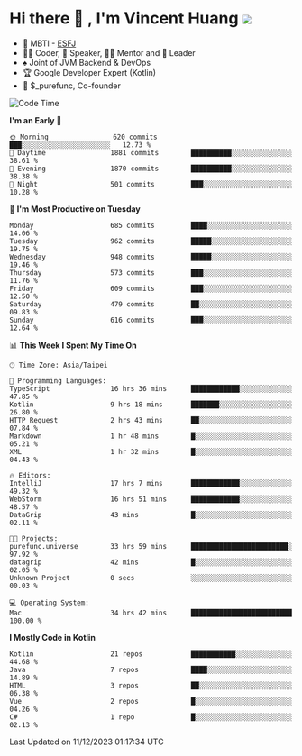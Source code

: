 # Hi there 👋 , I'm Vincent Huang ![](https://komarev.com/ghpvc/?username=Jian-Min-Huang)
- 👀 MBTI - [ESFJ](https://www.16personalities.com/esfj-personality)
- 👨‍💻 Coder, 🎤 Speaker, 👨‍🏫 Mentor and 🚀 Leader
- ♠️ Joint of JVM Backend & DevOps
- 🏆 Google Developer Expert (Kotlin)
- 💼 $_purefunc, Co-founder

<!--START_SECTION:waka-->
![Code Time](http://img.shields.io/badge/Code%20Time-3%2C044%20hrs%2047%20mins-blue)

**I'm an Early 🐤** 

```text
🌞 Morning                620 commits         ███░░░░░░░░░░░░░░░░░░░░░░   12.73 % 
🌆 Daytime                1881 commits        ██████████░░░░░░░░░░░░░░░   38.61 % 
🌃 Evening                1870 commits        ██████████░░░░░░░░░░░░░░░   38.38 % 
🌙 Night                  501 commits         ███░░░░░░░░░░░░░░░░░░░░░░   10.28 % 
```
📅 **I'm Most Productive on Tuesday** 

```text
Monday                   685 commits         ████░░░░░░░░░░░░░░░░░░░░░   14.06 % 
Tuesday                  962 commits         █████░░░░░░░░░░░░░░░░░░░░   19.75 % 
Wednesday                948 commits         █████░░░░░░░░░░░░░░░░░░░░   19.46 % 
Thursday                 573 commits         ███░░░░░░░░░░░░░░░░░░░░░░   11.76 % 
Friday                   609 commits         ███░░░░░░░░░░░░░░░░░░░░░░   12.50 % 
Saturday                 479 commits         ██░░░░░░░░░░░░░░░░░░░░░░░   09.83 % 
Sunday                   616 commits         ███░░░░░░░░░░░░░░░░░░░░░░   12.64 % 
```


📊 **This Week I Spent My Time On** 

```text
🕑︎ Time Zone: Asia/Taipei

💬 Programming Languages: 
TypeScript               16 hrs 36 mins      ████████████░░░░░░░░░░░░░   47.85 % 
Kotlin                   9 hrs 18 mins       ███████░░░░░░░░░░░░░░░░░░   26.80 % 
HTTP Request             2 hrs 43 mins       ██░░░░░░░░░░░░░░░░░░░░░░░   07.84 % 
Markdown                 1 hr 48 mins        █░░░░░░░░░░░░░░░░░░░░░░░░   05.21 % 
XML                      1 hr 32 mins        █░░░░░░░░░░░░░░░░░░░░░░░░   04.43 % 

🔥 Editors: 
IntelliJ                 17 hrs 7 mins       ████████████░░░░░░░░░░░░░   49.32 % 
WebStorm                 16 hrs 51 mins      ████████████░░░░░░░░░░░░░   48.57 % 
DataGrip                 43 mins             █░░░░░░░░░░░░░░░░░░░░░░░░   02.11 % 

🐱‍💻 Projects: 
purefunc.universe        33 hrs 59 mins      ████████████████████████░   97.92 % 
datagrip                 42 mins             █░░░░░░░░░░░░░░░░░░░░░░░░   02.05 % 
Unknown Project          0 secs              ░░░░░░░░░░░░░░░░░░░░░░░░░   00.03 % 

💻 Operating System: 
Mac                      34 hrs 42 mins      █████████████████████████   100.00 % 
```

**I Mostly Code in Kotlin** 

```text
Kotlin                   21 repos            ███████████░░░░░░░░░░░░░░   44.68 % 
Java                     7 repos             ████░░░░░░░░░░░░░░░░░░░░░   14.89 % 
HTML                     3 repos             ██░░░░░░░░░░░░░░░░░░░░░░░   06.38 % 
Vue                      2 repos             █░░░░░░░░░░░░░░░░░░░░░░░░   04.26 % 
C#                       1 repo              █░░░░░░░░░░░░░░░░░░░░░░░░   02.13 % 
```




 Last Updated on 11/12/2023 01:17:34 UTC
<!--END_SECTION:waka-->
